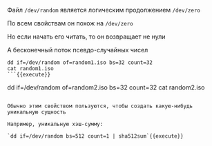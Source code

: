 Файл `/dev/random` является логическим продолжением `/dev/zero`

По всем свойствам он похож на `/dev/zero`

Но если начать его читать, то он возвращает не нули

А бесконечный поток псевдо-случайных чисел

```
dd if=/dev/random of=random1.iso bs=32 count=32
cat random1.iso
```{{execute}}

```
dd if=/dev/random of=random2.iso bs=32 count=32
cat random2.iso
```{{execute}}

Обычно этим свойством пользуются, чтобы создать какую-нибудь уникальную сущность

Например, уникальную хэш-сумму:

`dd if=/dev/random bs=512 count=1 | sha512sum`{{execute}}